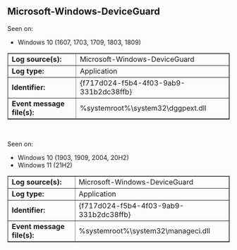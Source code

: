 ## Microsoft-Windows-DeviceGuard

Seen on:
* Windows 10 (1607, 1703, 1709, 1803, 1809)

<table border="1" class="docutils">
  <tbody>
    <tr>
      <td><b>Log source(s):</b></td>
      <td>Microsoft-Windows-DeviceGuard</td>
    </tr>
    <tr>
      <td><b>Log type:</b></td>
      <td>Application</td>
    </tr>
    <tr>
      <td><b>Identifier:</b></td>
      <td>{f717d024-f5b4-4f03-9ab9-331b2dc38ffb}</td>
    </tr>
    <tr>
      <td><b>Event message file(s):</b></td>
      <td>%systemroot%\system32\dggpext.dll</td>
    </tr>
  </tbody>
</table>

&nbsp;

Seen on:
* Windows 10 (1903, 1909, 2004, 20H2)
* Windows 11 (21H2)

<table border="1" class="docutils">
  <tbody>
    <tr>
      <td><b>Log source(s):</b></td>
      <td>Microsoft-Windows-DeviceGuard</td>
    </tr>
    <tr>
      <td><b>Log type:</b></td>
      <td>Application</td>
    </tr>
    <tr>
      <td><b>Identifier:</b></td>
      <td>{f717d024-f5b4-4f03-9ab9-331b2dc38ffb}</td>
    </tr>
    <tr>
      <td><b>Event message file(s):</b></td>
      <td>%systemroot%\system32\manageci.dll</td>
    </tr>
  </tbody>
</table>

&nbsp;

